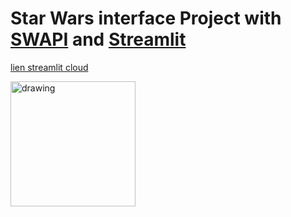 # Star Wars interface Project with <a href="https://swapi.dev" target="_blank" rel="noopener noreferrer" >SWAPI</a> and <a href="https://streamlit.io" target="_blank" rel="noopener noreferrer">Streamlit</a>
<a href="https://hadisql-streamlit-swproject-appapp-qidt5g.streamlit.app/" target="_blank" rel="noopener noreferrer">lien streamlit cloud</a>


<img src="https://external-content.duckduckgo.com/iu/?u=http%3A%2F%2Fwww.pngall.com%2Fwp-content%2Fuploads%2F2016%2F03%2FStar-Wars-Logo-PNG.png&f=1&nofb=1&ipt=e860d2c85b07da09014a5e434f93cfa80fd7e38920837911c3312999148c588e&ipo=images" alt="drawing" width="200"/>
